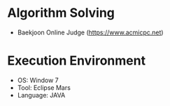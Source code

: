 # Algorithm Solving
- Baekjoon Online Judge (https://www.acmicpc.net)

# Execution Environment
- OS: Window 7
- Tool: Eclipse Mars
- Language: JAVA
